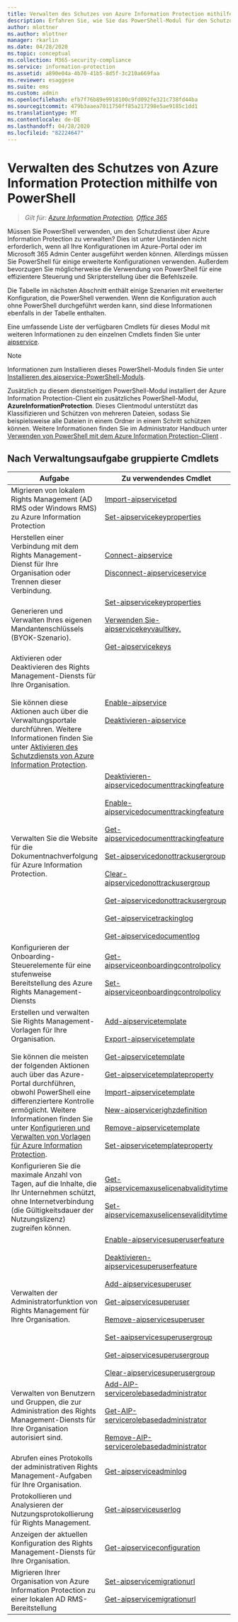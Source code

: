 ```yaml
---
title: Verwalten des Schutzes von Azure Information Protection mithilfe von PowerShell
description: Erfahren Sie, wie Sie das PowerShell-Modul für den Schutzdienst von Azure Information Protection verwenden können, um diesen Dienst für Ihren Mandanten zu verwalten.
author: mlottner
ms.author: mlottner
manager: rkarlin
ms.date: 04/28/2020
ms.topic: conceptual
ms.collection: M365-security-compliance
ms.service: information-protection
ms.assetid: a890e04a-4b70-41b5-8d5f-3c210a669faa
ms.reviewer: esaggese
ms.suite: ems
ms.custom: admin
ms.openlocfilehash: efb7f76b89e9918100c9fd092fe321c738fd44ba
ms.sourcegitcommit: 479b3aaea7011750ff85a217298e5ae9185c1dd1
ms.translationtype: MT
ms.contentlocale: de-DE
ms.lasthandoff: 04/28/2020
ms.locfileid: "82224647"
---
```

# <a name="administering-protection-from-azure-information-protection-by-using-powershell"></a>Verwalten des Schutzes von Azure Information Protection mithilfe von PowerShell

>*Gilt für: [Azure Information Protection](https://azure.microsoft.com/pricing/details/information-protection), [Office 365](https://download.microsoft.com/download/E/C/F/ECF42E71-4EC0-48FF-AA00-577AC14D5B5C/Azure_Information_Protection_licensing_datasheet_EN-US.pdf)*

Müssen Sie PowerShell verwenden, um den Schutzdienst über Azure Information Protection zu verwalten? Dies ist unter Umständen nicht erforderlich, wenn all Ihre Konfigurationen im Azure-Portal oder im Microsoft 365 Admin Center ausgeführt werden können. Allerdings müssen Sie PowerShell für einige erweiterte Konfigurationen verwenden. Außerdem bevorzugen Sie möglicherweise die Verwendung von PowerShell für eine effizientere Steuerung und Skripterstellung über die Befehlszeile.

Die Tabelle im nächsten Abschnitt enthält einige Szenarien mit erweiterter Konfiguration, die PowerShell verwenden. Wenn die Konfiguration auch ohne PowerShell durchgeführt werden kann, sind diese Informationen ebenfalls in der Tabelle enthalten.

Eine umfassende Liste der verfügbaren Cmdlets für dieses Modul mit weiteren Informationen zu den einzelnen Cmdlets finden Sie unter [aipservice](/powershell/module/aipservice/?view=azureipps#aipservice).

> [!NOTE]
> Informationen zum Installieren dieses PowerShell-Moduls finden Sie unter [Installieren des aipservice-PowerShell-Moduls](install-powershell.md).

Zusätzlich zu diesem dienstseitigen PowerShell-Modul installiert der Azure Information Protection-Client ein zusätzliches PowerShell-Modul, **AzureInformationProtection**. Dieses Clientmodul unterstützt das Klassifizieren und Schützen von mehreren Dateien, sodass Sie beispielsweise alle Dateien in einem Ordner in einem Schritt schützen können. Weitere Informationen finden Sie im Administrator Handbuch unter [Verwenden von PowerShell mit dem Azure Information Protection-Client](./rms-client/client-admin-guide-powershell.md) .

## <a name="cmdlets-grouped-by-administration-task"></a>Nach Verwaltungsaufgabe gruppierte Cmdlets

|Aufgabe|Zu verwendendes Cmdlet|
|-------------------|------------------------------|
|Migrieren von lokalem Rights Management (AD RMS oder Windows RMS) zu Azure Information Protection|[Import-aipservicetpd](/powershell/module/aipservice/import-aipservicetpd)<br /><br />[Set-aipservicekeyproperties](/powershell/module/aipservice/set-aipservicekeyproperties)|
|Herstellen einer Verbindung mit dem Rights Management-Dienst für Ihre Organisation oder Trennen dieser Verbindung.|[Connect-aipservice](/powershell/module/aipservice/connect-aipservice)<br /><br />[Disconnect-aipserviceservice](/powershell/module/aipservice/disconnect-aipservice)|
|Generieren und Verwalten Ihres eigenen Mandantenschlüssels (BYOK-Szenario).|[Set-aipservicekeyproperties](/powershell/module/aipservice/set-aipservicekeyproperties)<br /><br />[Verwenden Sie-aipservicekeyvaultkey.](/powershell/module/aipservice/use-aipservicekeyvaultkey)<br /><br />[Get-aipservicekeys](/powershell/module/aipservice/get-aipservicekeys)|
|Aktivieren oder Deaktivieren des Rights Management-Diensts für Ihre Organisation.<br /><br />Sie können diese Aktionen auch über die Verwaltungsportale durchführen. Weitere Informationen finden Sie unter [Aktivieren des Schutzdiensts von Azure Information Protection](activate-service.md).|[Enable-aipservice](/powershell/module/aipservice/enable-aipservice)<br /><br />[Deaktivieren-aipservice](/powershell/module/aipservice/disable-aipservice)|
|Verwalten Sie die Website für die Dokumentnachverfolgung für Azure Information Protection.|[Deaktivieren-aipservicedocumenttrackingfeature](/powershell/module/aipservice/disable-aipservicedocumenttrackingfeature)<br /><br />[Enable-aipservicedocumenttrackingfeature](/powershell/module/aipservice/enable-aipservicedocumenttrackingfeature)<br /><br />[Get-aipservicedocumenttrackingfeature](/powershell/module/aipservice/get-aipservicedocumenttrackingfeature)<br /><br />[Set-aipservicedonottrackusergroup](/powershell/module/aipservice/set-aipservicedonottrackusergroup)<br /><br />[Clear-aipservicedonottrackusergroup](/powershell/module/aipservice/Clear-AipServiceDoNotTrackUserGroup)<br /><br />[Get-aipservicedonottrackusergroup](/powershell/module/aipservice/get-AipServiceDoNotTrackUserGroup)<br /><br />[Get-aipservicetrackinglog](/powershell/module/aipservice/Get-AipServiceTrackingLog)<br /><br />[Get-aipservicedocumentlog](/powershell/module/aipservice/Get-AipServiceDocumentLog)|
|Konfigurieren der Onboarding-Steuerelemente für eine stufenweise Bereitstellung des Azure Rights Management-Diensts|[Get-aipserviceonboardingcontrolpolicy](/powershell/module/aipservice/get-aipserviceonboardingcontrolpolicy)<br /><br />[Set-aipserviceonboardingcontrolpolicy](/powershell/module/aipservice/set-aipserviceonboardingcontrolpolicy)|
|Erstellen und verwalten Sie Rights Management-Vorlagen für Ihre Organisation.<br /><br />Sie können die meisten der folgenden Aktionen auch über das Azure-Portal durchführen, obwohl PowerShell eine differenziertere Kontrolle ermöglicht. Weitere Informationen finden Sie unter [Konfigurieren und Verwalten von Vorlagen für Azure Information Protection](configure-policy-templates.md).|[Add-aipservicetemplate](/powershell/module/aipservice/add-aipservicetemplate)<br /><br />[Export-aipservicetemplate](/powershell/module/aipservice/export-aipservicetemplate)<br /><br />[Get-aipservicetemplate](/powershell/module/aipservice/get-aipservicetemplate)<br /><br />[Get-aipservicetemplateproperty](/powershell/module/aipservice/get-aipservicetemplateproperty)<br /><br />[Import-aipservicetemplate](/powershell/module/aipservice/import-aipservicetemplate)<br /><br />[New-aipservicerighzdefinition](/powershell/module/aipservice/new-aipservicerightsdefinition)<br /><br />[Remove-aipservicetemplate](/powershell/module/aipservice/remove-aipservicetemplate)<br /><br />[Set-aipservicetemplateproperty](/powershell/module/aipservice/set-aipservicetemplateproperty)|
|Konfigurieren Sie die maximale Anzahl von Tagen, auf die Inhalte, die Ihr Unternehmen schützt, ohne Internetverbindung (die Gültigkeitsdauer der Nutzungslizenz) zugreifen können.|[Get-aipservicemaxuselicenabvaliditytime](/powershell/module/aipservice/get-aipservicemaxuselicensevaliditytime)<br /><br />[Set-aipservicemaxuselicensevaliditytime](/powershell/module/aipservice/set-aipservicemaxuselicensevaliditytime)|
|Verwalten der Administratorfunktion von Rights Management für Ihre Organisation.|[Enable-aipservicesuperuserfeature](/powershell/module/aipservice/enable-aipservicesuperuserfeature)<br /><br />[Deaktivieren-aipservicesuperuserfeature](/powershell/module/aipservice/disable-aipservicesuperuserfeature)<br /><br />[Add-aipservicesuperuser](/powershell/module/aipservice/add-aipservicesuperuser)<br /><br />[Get-aipservicesuperuser](/powershell/module/aipservice/get-aipservicesuperuser)<br /><br />[Remove-aipservicesuperuser](/powershell/module/aipservice/remove-aipservicesuperuser)<br /><br />[Set-aaipservicesuperusergroup](/powershell/module/aipservice/set-aipservicesuperusergroup)<br /><br />[Get-aipservicesuperusergroup](/powershell/module/aipservice/get-aipservicesuperusergroup)<br /><br />[Clear-aipservicesuperusergroup](/powershell/module/aipservice/clear-aipservicesuperusergroup)|
|Verwalten von Benutzern und Gruppen, die zur Administration des Rights Management-Diensts für Ihre Organisation autorisiert sind.|[Add-AIP-servicerolebasedadministrator](/powershell/module/aipservice/add-aipservicerolebasedadministrator)<br /><br />[Get-AIP-servicerolebasedadministrator](/powershell/module/aipservice/get-aipservicerolebasedadministrator)<br /><br />[Remove-AIP-servicerolebasedadministrator](/powershell/module/aipservice/remove-aipservicerolebasedadministrator)|
|Abrufen eines Protokolls der administrativen Rights Management-Aufgaben für Ihre Organisation.|[Get-aipserviceadminlog](/powershell/module/aipservice/get-aipserviceadminlog)|
|Protokollieren und Analysieren der Nutzungsprotokollierung für Rights Management.|[Get-aipserviceuserlog](/powershell/module/aipservice/get-aipserviceuserlog)|
|Anzeigen der aktuellen Konfiguration des Rights Management-Diensts für Ihre Organisation.|[Get-aipserviceconfiguration](/powershell/module/aipservice/get-aipserviceconfiguration)|
|Migrieren Ihrer Organisation von Azure Information Protection zu einer lokalen AD RMS-Bereitstellung|[Set-aipservicemigrationurl](/powershell/module/aipservice/set-aipservicemigrationurl)<br /><br />[Get-aipservicemigrationurl](/powershell/module/aipservice/get-aipservicemigrationurl)|

